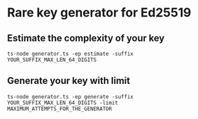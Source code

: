 # Rare key generator for Ed25519

## Estimate the complexity of your key

```
ts-node generator.ts -ep estimate -suffix YOUR_SUFFIX_MAX_LEN_64_DIGITS

```

## Generate your key with limit

```
ts-node generator.ts -ep generate -suffix YOUR_SUFFIX_MAX_LEN_64_DIGITS -limit MAXIMUM_ATTEMPTS_FOR_THE_GENERATOR
```

